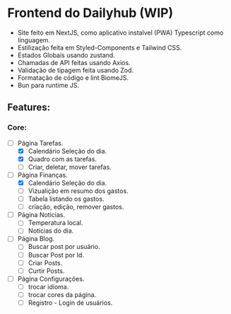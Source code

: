 # Frontend do Dailyhub (WIP)
- Site feito em NextJS, como aplicativo instalvel (PWA) Typescript como linguagem.
- Estilização feita em Styled-Components e Tailwind CSS.
- Estados Globais usando zustand.
- Chamadas de API feitas usando Axios.
- Validação de tipagem feita usando Zod.
- Formatação de código e lint BiomeJS.
- Bun para runtime JS.


## Features:

### Core:
- [ ] Página Tarefas.
  - [x] Calendário Seleção do dia.
  - [x] Quadro com as tarefas.
  - [ ] Criar, deletar, mover tarefas.
- [ ] Página Finanças.
  - [x] Calendário Seleção do dia.
  - [ ] Vizualição em resumo dos gastos.
  - [ ] Tabela listando os gastos.
  - [ ] criação, edição, remover gastos.
- [ ] Página Noticias.
  - [ ] Temperatura local.
  - [ ] Noticias do dia.
- [ ] Página Blog.
  - [ ] Buscar post por usuário.
  - [ ] Buscar Post por Id.
  - [ ] Criar Posts.
  - [ ] Curtir Posts.
- [ ] Página Configurações.
  - [ ] trocar idioma.
  - [ ] trocar cores da página.
  - [ ] Registro - Login de usuários.
